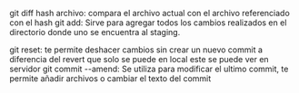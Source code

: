 git diff hash archivo: compara el archivo actual con el archivo referenciado con el hash
git add: Sirve para agregar todos los cambios realizados en el directorio  donde uno se encuentra al staging.






git reset: te permite deshacer cambios sin crear un nuevo commit a diferencia del revert que solo se puede en local 
este se puede ver en servidor
git commit --amend: Se utiliza para modificar el ultimo commit, te permite añadir archivos o cambiar el texto del commit
